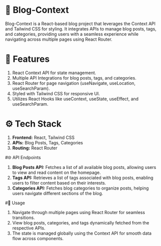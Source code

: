 # 📖 Blog-Context
Blog-Context is a React-based blog project that leverages the Context API and Tailwind CSS for styling. It integrates APIs to manage blog posts, tags, and categories, providing users with a seamless experience while navigating across multiple pages using React Router.

# 🌟 Features
1. React Context API for state management.
2. Multiple API Integrations for blog posts, tags, and categories.
3. React Router for page navigation (useNavigate, useLocation, useSearchParam).
4. Styled with Tailwind CSS for responsive UI.
5. Utilizes React Hooks like useContext, useState, useEffect, and useSearchParam.

# ⚙️ Tech Stack
1. **Frontend:** React, Tailwind CSS
2. **APIs:** Blog Posts, Tags, Categories
3. **Routing:** React Router

#🌐 API Endpoints
1. **Blog Posts API:** Fetches a list of all available blog posts, allowing users to view and read content on the homepage.
2. **Tags API:** Retrieves a list of tags associated with blog posts, enabling users to filter content based on their interests.
3. **Categories API:** Fetches blog categories to organize posts, helping users navigate different sections of the blog.

#📝 Usage
1. Navigate through multiple pages using React Router for seamless transitions.
2. View blog posts, categories, and tags dynamically fetched from the respective APIs.
3. The state is managed globally using the Context API for smooth data flow across components.
